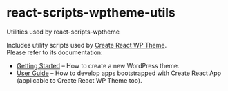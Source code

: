 # react-scripts-wptheme-utils

Utilities used by react-scripts-wptheme

Includes utility scripts used by [Create React WP Theme](https://github.com/devloco/create-react-wptheme).<br>
Please refer to its documentation:

-   [Getting Started](https://github.com/devloco/create-react-wptheme/blob/master/README.md#getting-started) – How to create a new WordPress theme.
-   [User Guide](https://github.com/devloco/create-react-wptheme/blob/master/create-react-app-USERGUIDE.md) – How to develop apps bootstrapped with Create React App (applicable to Create React WP Theme too).
